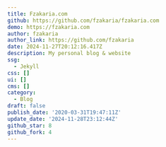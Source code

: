 ```yaml
---
title: Fzakaria.com
github: https://github.com/fzakaria/fzakaria.com
demo: https://fzakaria.com
author: fzakaria
author_link: https://github.com/fzakaria
date: 2024-11-27T20:12:16.417Z
description: My personal blog & website
ssg:
  - Jekyll
css: []
ui: []
cms: []
category:
  - Blog
draft: false
publish_date: '2020-03-31T19:47:11Z'
update_date: '2024-11-28T23:12:44Z'
github_star: 8
github_fork: 4
---
```

